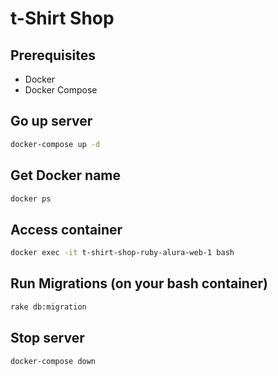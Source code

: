 # t-Shirt Shop

## Prerequisites

* Docker
* Docker Compose

## Go up server

```bash
docker-compose up -d
```

## Get Docker name

```bash
docker ps
```

## Access container

```bash
docker exec -it t-shirt-shop-ruby-alura-web-1 bash
```

## Run Migrations (on your bash container)

```bash
rake db:migration
```

## Stop server

```bash
docker-compose down
```